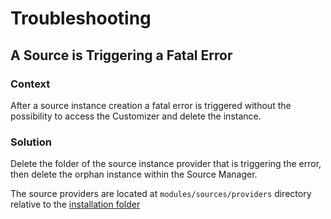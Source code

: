 # Troubleshooting

## A Source is Triggering a Fatal Error

### Context

After a source instance creation a fatal error is triggered without the possibility to access the Customizer and delete the instance.

### Solution

Delete the folder of the source instance provider that is triggering the error, then delete the orphan instance within the Source Manager.

The source providers are located at `modules/sources/providers` directory relative to the [installation folder](/essentials-for-yootheme-pro/#installation)
